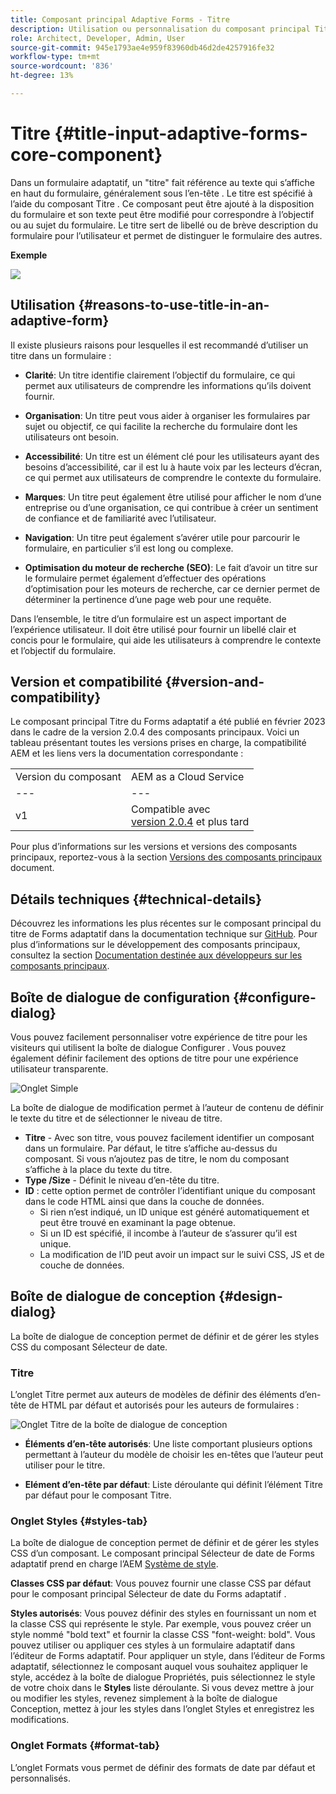 ```yaml
---
title: Composant principal Adaptive Forms - Titre
description: Utilisation ou personnalisation du composant principal Titre du Forms adaptatif .
role: Architect, Developer, Admin, User
source-git-commit: 945e1793ae4e959f83960db46d2de4257916fe32
workflow-type: tm+mt
source-wordcount: '836'
ht-degree: 13%

---
```



# Titre {#title-input-adaptive-forms-core-component}

Dans un formulaire adaptatif, un &quot;titre&quot; fait référence au texte qui s’affiche en haut du formulaire, généralement sous l’en-tête . Le titre est spécifié à l’aide du composant Titre . Ce composant peut être ajouté à la disposition du formulaire et son texte peut être modifié pour correspondre à l’objectif ou au sujet du formulaire. Le titre sert de libellé ou de brève description du formulaire pour l’utilisateur et permet de distinguer le formulaire des autres.

**Exemple**

![](/help/adaptive-forms/assets/title.png)

## Utilisation {#reasons-to-use-title-in-an-adaptive-form}

Il existe plusieurs raisons pour lesquelles il est recommandé d’utiliser un titre dans un formulaire :

* **Clarité**: Un titre identifie clairement l’objectif du formulaire, ce qui permet aux utilisateurs de comprendre les informations qu’ils doivent fournir.

* **Organisation**: Un titre peut vous aider à organiser les formulaires par sujet ou objectif, ce qui facilite la recherche du formulaire dont les utilisateurs ont besoin.

* **Accessibilité**: Un titre est un élément clé pour les utilisateurs ayant des besoins d’accessibilité, car il est lu à haute voix par les lecteurs d’écran, ce qui permet aux utilisateurs de comprendre le contexte du formulaire.

* **Marques**: Un titre peut également être utilisé pour afficher le nom d’une entreprise ou d’une organisation, ce qui contribue à créer un sentiment de confiance et de familiarité avec l’utilisateur.

* **Navigation**: Un titre peut également s’avérer utile pour parcourir le formulaire, en particulier s’il est long ou complexe.

* **Optimisation du moteur de recherche (SEO)**: Le fait d’avoir un titre sur le formulaire permet également d’effectuer des opérations d’optimisation pour les moteurs de recherche, car ce dernier permet de déterminer la pertinence d’une page web pour une requête.

Dans l’ensemble, le titre d’un formulaire est un aspect important de l’expérience utilisateur. Il doit être utilisé pour fournir un libellé clair et concis pour le formulaire, qui aide les utilisateurs à comprendre le contexte et l’objectif du formulaire.

## Version et compatibilité {#version-and-compatibility}

Le composant principal Titre du Forms adaptatif a été publié en février 2023 dans le cadre de la version 2.0.4 des composants principaux. Voici un tableau présentant toutes les versions prises en charge, la compatibilité AEM et les liens vers la documentation correspondante :

|  |  |
|---|---|
| Version du composant | AEM as a Cloud Service |
| --- | --- |
| v1 | Compatible avec<br>[version 2.0.4](/help/versions.md) et plus tard | Compatible | Compatible |

Pour plus d’informations sur les versions et versions des composants principaux, reportez-vous à la section [Versions des composants principaux](/help/versions.md) document.

<!-- ## Sample Component Output {#sample-component-output}

To experience the Accordion Component as well as see examples of its configuration options as well as HTML and JSON output, visit the [Component Library](https://adobe.com/go/aem_cmp_library_accordion). -->


## Détails techniques {#technical-details}

Découvrez les informations les plus récentes sur le composant principal du titre de Forms adaptatif dans la documentation technique sur [GitHub](https://github.com/adobe/aem-core-forms-components/tree/master/ui.af.apps/src/main/content/jcr_root/apps/core/fd/components/form/title/v1/title). Pour plus d’informations sur le développement des composants principaux, consultez la section [Documentation destinée aux développeurs sur les composants principaux](/help/developing/overview.md).

## Boîte de dialogue de configuration {#configure-dialog}

Vous pouvez facilement personnaliser votre expérience de titre pour les visiteurs qui utilisent la boîte de dialogue Configurer . Vous pouvez également définir facilement des options de titre pour une expérience utilisateur transparente.

![Onglet Simple](/help/adaptive-forms/assets/title_properties.png)

La boîte de dialogue de modification permet à l’auteur de contenu de définir le texte du titre et de sélectionner le niveau de titre.

* **Titre** - Avec son titre, vous pouvez facilement identifier un composant dans un formulaire. Par défaut, le titre s’affiche au-dessus du composant. Si vous n’ajoutez pas de titre, le nom du composant s’affiche à la place du texte du titre.
* **Type /Size** - Définit le niveau d’en-tête du titre.
* **ID** : cette option permet de contrôler l’identifiant unique du composant dans le code HTML ainsi que dans la couche de données.
   * Si rien n’est indiqué, un ID unique est généré automatiquement et peut être trouvé en examinant la page obtenue.
   * Si un ID est spécifié, il incombe à l’auteur de s’assurer qu’il est unique.
   * La modification de l’ID peut avoir un impact sur le suivi CSS, JS et de couche de données.

## Boîte de dialogue de conception {#design-dialog}

La boîte de dialogue de conception permet de définir et de gérer les styles CSS du composant Sélecteur de date.

### Titre

L’onglet Titre permet aux auteurs de modèles de définir des éléments d’en-tête de HTML par défaut et autorisés pour les auteurs de formulaires :

![Onglet Titre de la boîte de dialogue de conception](/help/assets/accordion-design-properties.png)

* **Éléments d’en-tête autorisés**: Une liste comportant plusieurs options permettant à l’auteur du modèle de choisir les en-têtes que l’auteur peut utiliser pour le titre.

* **Elément d’en-tête par défaut**: Liste déroulante qui définit l’élément Titre par défaut pour le composant Titre.


### Onglet Styles {#styles-tab}

La boîte de dialogue de conception permet de définir et de gérer les styles CSS d’un composant. Le composant principal Sélecteur de date de Forms adaptatif prend en charge l’AEM [Système de style](/help/get-started/authoring.md#component-styling).

**Classes CSS par défaut**: Vous pouvez fournir une classe CSS par défaut pour le composant principal Sélecteur de date du Forms adaptatif .

**Styles autorisés**: Vous pouvez définir des styles en fournissant un nom et la classe CSS qui représente le style. Par exemple, vous pouvez créer un style nommé &quot;bold text&quot; et fournir la classe CSS &quot;font-weight: bold&quot;. Vous pouvez utiliser ou appliquer ces styles à un formulaire adaptatif dans l’éditeur de Forms adaptatif. Pour appliquer un style, dans l’éditeur de Forms adaptatif, sélectionnez le composant auquel vous souhaitez appliquer le style, accédez à la boîte de dialogue Propriétés, puis sélectionnez le style de votre choix dans le **Styles** liste déroulante. Si vous devez mettre à jour ou modifier les styles, revenez simplement à la boîte de dialogue Conception, mettez à jour les styles dans l’onglet Styles et enregistrez les modifications.

### Onglet Formats {#format-tab}

L’onglet Formats vous permet de définir des formats de date par défaut et personnalisés.

